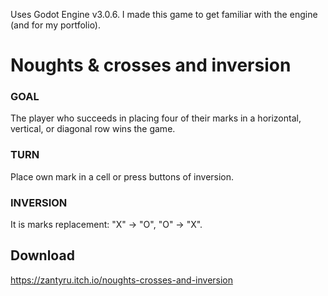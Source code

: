 Uses Godot Engine v3.0.6. I made this game to get familiar with the engine (and for my portfolio).

# Noughts & crosses and inversion

### GOAL
The player who succeeds in placing four of their marks in a horizontal, vertical, or diagonal row wins the game.

### TURN
Place own mark in a cell or press buttons of inversion.

### INVERSION
It is marks replacement: "X" -> "O", "O" -> "X".

## Download
https://zantyru.itch.io/noughts-crosses-and-inversion
